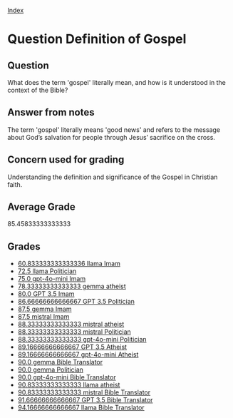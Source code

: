 
[Index](../../index.md)
# Question Definition of Gospel
## Question
What does the term 'gospel' literally mean, and how is it understood in the context of the Bible?

## Answer from notes
The term 'gospel' literally means 'good news' and refers to the message about God’s salvation for people through Jesus’ sacrifice on the cross.

## Concern used for grading
Understanding the definition and significance of the Gospel in Christian faith.

## Average Grade
85.45833333333333

## Grades
 * [60.833333333333336 llama Imam](../answers/llama_Imam/Definition_of_Gospel.md)
 * [72.5 llama Politician](../answers/llama_Politician/Definition_of_Gospel.md)
 * [75.0 gpt-4o-mini Imam](../answers/gpt-4o-mini_Imam/Definition_of_Gospel.md)
 * [78.33333333333333 gemma atheist](../answers/gemma_atheist/Definition_of_Gospel.md)
 * [80.0 GPT 3.5 Imam](../answers/GPT_3.5_Imam/Definition_of_Gospel.md)
 * [86.66666666666667 GPT 3.5 Politician](../answers/GPT_3.5_Politician/Definition_of_Gospel.md)
 * [87.5 gemma Imam](../answers/gemma_Imam/Definition_of_Gospel.md)
 * [87.5 mistral Imam](../answers/mistral_Imam/Definition_of_Gospel.md)
 * [88.33333333333333 mistral atheist](../answers/mistral_atheist/Definition_of_Gospel.md)
 * [88.33333333333333 mistral Politician](../answers/mistral_Politician/Definition_of_Gospel.md)
 * [88.33333333333333 gpt-4o-mini Politician](../answers/gpt-4o-mini_Politician/Definition_of_Gospel.md)
 * [89.16666666666667 GPT 3.5 Atheist](../answers/GPT_3.5_Atheist/Definition_of_Gospel.md)
 * [89.16666666666667 gpt-4o-mini Atheist](../answers/gpt-4o-mini_Atheist/Definition_of_Gospel.md)
 * [90.0 gemma Bible Translator](../answers/gemma_Bible_Translator/Definition_of_Gospel.md)
 * [90.0 gemma Politician](../answers/gemma_Politician/Definition_of_Gospel.md)
 * [90.0 gpt-4o-mini Bible Translator](../answers/gpt-4o-mini_Bible_Translator/Definition_of_Gospel.md)
 * [90.83333333333333 llama atheist](../answers/llama_atheist/Definition_of_Gospel.md)
 * [90.83333333333333 mistral Bible Translator](../answers/mistral_Bible_Translator/Definition_of_Gospel.md)
 * [91.66666666666667 GPT 3.5 Bible Translator](../answers/GPT_3.5_Bible_Translator/Definition_of_Gospel.md)
 * [94.16666666666667 llama Bible Translator](../answers/llama_Bible_Translator/Definition_of_Gospel.md)
